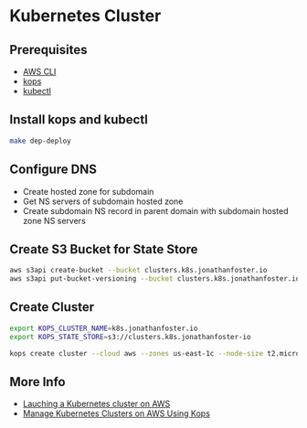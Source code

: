 # Kubernetes Cluster

## Prerequisites

* [AWS CLI](https://aws.amazon.com/cli/)
* [kops](https://github.com/kubernetes/kops)
* [kubectl]()

## Install kops and kubectl

```bash
make dep-deploy
```

## Configure DNS

* Create hosted zone for subdomain
* Get NS servers of subdomain hosted zone
* Create subdomain NS record in parent domain with subdomain hosted zone NS servers

## Create S3 Bucket for State Store

```bash
aws s3api create-bucket --bucket clusters.k8s.jonathanfoster.io
aws s3api put-bucket-versioning --bucket clusters.k8s.jonathanfoster.io --versioning-configuration Status=Enabled
```

## Create Cluster

```bash
export KOPS_CLUSTER_NAME=k8s.jonathanfoster.io
export KOPS_STATE_STORE=s3://clusters.k8s.jonathanfoster-io

kops create cluster --cloud aws --zones us-east-1c --node-size t2.micro --master-size t2.micro --yes
```

## More Info

* [Lauching a Kubernetes cluster on AWS](https://github.com/kubernetes/kops/blob/master/docs/aws.md)
* [Manage Kubernetes Clusters on AWS Using Kops](https://aws.amazon.com/blogs/compute/kubernetes-clusters-aws-kops/)
